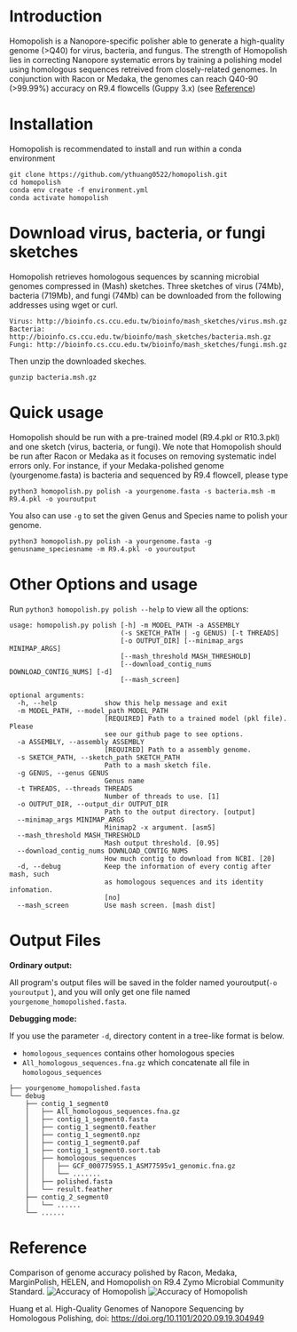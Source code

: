 # Introduction
Homopolish is a Nanopore-specific polisher able to generate a high-quality genome (>Q40) for virus, bacteria, and fungus. The strength of Homopolish lies in correcting Nanopore systematic errors by training a polishing model using homologous sequences retreived from closely-related genomes. In conjunction with Racon or Medaka, the genomes can reach Q40-90 (>99.99%) accuracy on R9.4 flowcells (Guppy 3.x) (see
[Reference](#reference))

# Installation
Homopolish is recommendated to install and run within a conda environment

	git clone https://github.com/ythuang0522/homopolish.git
	cd homopolish
	conda env create -f environment.yml
	conda activate homopolish

# Download virus, bacteria, or fungi sketches
Homopolish retrieves homologous sequences by scanning microbial genomes compressed in (Mash) sketches. Three sketches of virus (74Mb), bacteria (719Mb), and fungi (74Mb) can be downloaded from the following addresses using wget or curl.

	Virus: http://bioinfo.cs.ccu.edu.tw/bioinfo/mash_sketches/virus.msh.gz
	Bacteria: http://bioinfo.cs.ccu.edu.tw/bioinfo/mash_sketches/bacteria.msh.gz
	Fungi: http://bioinfo.cs.ccu.edu.tw/bioinfo/mash_sketches/fungi.msh.gz

Then unzip the downloaded skeches.

```
gunzip bacteria.msh.gz
```
    
# Quick usage

Homopolish should be run with a pre-trained model (R9.4.pkl or R10.3.pkl) and one sketch (virus, bacteria, or fungi). We note that Homopolish should be run after Racon or Medaka as it focuses on removing systematic indel errors only. For instance, if your Medaka-polished genome (yourgenome.fasta) is bacteria and sequenced by R9.4 flowcell, please type
```
python3 homopolish.py polish -a yourgenome.fasta -s bacteria.msh -m R9.4.pkl -o youroutput
```
You also can use ```-g``` to set the given Genus and Species name to polish your genome.
```
python3 homopolish.py polish -a yourgenome.fasta -g genusname_speciesname -m R9.4.pkl -o youroutput
```

# Other Options and usage

Run ```python3 homopolish.py polish --help``` to view all the options:
```
usage: homopolish.py polish [-h] -m MODEL_PATH -a ASSEMBLY
                            (-s SKETCH_PATH | -g GENUS) [-t THREADS]
                            [-o OUTPUT_DIR] [--minimap_args MINIMAP_ARGS]
                            [--mash_threshold MASH_THRESHOLD]
                            [--download_contig_nums DOWNLOAD_CONTIG_NUMS] [-d]
                            [--mash_screen]

optional arguments:
  -h, --help            show this help message and exit
  -m MODEL_PATH, --model_path MODEL_PATH
                        [REQUIRED] Path to a trained model (pkl file). Please
                        see our github page to see options.
  -a ASSEMBLY, --assembly ASSEMBLY
                        [REQUIRED] Path to a assembly genome.
  -s SKETCH_PATH, --sketch_path SKETCH_PATH
                        Path to a mash sketch file.
  -g GENUS, --genus GENUS
                        Genus name
  -t THREADS, --threads THREADS
                        Number of threads to use. [1]
  -o OUTPUT_DIR, --output_dir OUTPUT_DIR
                        Path to the output directory. [output]
  --minimap_args MINIMAP_ARGS
                        Minimap2 -x argument. [asm5]
  --mash_threshold MASH_THRESHOLD
                        Mash output threshold. [0.95]
  --download_contig_nums DOWNLOAD_CONTIG_NUMS
                        How much contig to download from NCBI. [20]
  -d, --debug           Keep the information of every contig after mash, such
                        as homologous sequences and its identity infomation.
                        [no]
  --mash_screen         Use mash screen. [mash dist]
```
# Output Files

**Ordinary output:** 

All program's output files will be saved in the folder named youroutput(```-o youroutput``` ), and you will only get one file named ```yourgenome_homopolished.fasta```.

**Debugging mode:** 

If you use the parameter ```-d```, directory content in a tree-like format is below.
* ```homologous_sequences``` contains other homologous species
*  ```All_homologous_sequences.fna.gz``` which concatenate all file in ```homologous_sequences```

```
├── yourgenome_homopolished.fasta
└── debug
    ├── contig_1_segment0
    │   ├── All_homologous_sequences.fna.gz 
    │   ├── contig_1_segment0.fasta
    │   ├── contig_1_segment0.feather
    │   ├── contig_1_segment0.npz
    │   ├── contig_1_segment0.paf
    │   ├── contig_1_segment0.sort.tab
    │   ├── homologous_sequences
    │   │   ├── GCF_000775955.1_ASM77595v1_genomic.fna.gz
    │   │   └── .......
    │   ├── polished.fasta
    │   └── result.feather
    ├── contig_2_segment0
    │   └── ......
    └── ......
```

# Reference

Comparison of genome accuracy polished by Racon, Medaka, MarginPolish, HELEN, and Homopolish on R9.4 Zymo Microbial Community Standard.
![Accuracy of Homopolish](https://www.biorxiv.org/content/biorxiv/early/2020/09/20/2020.09.19.304949/F1.large.jpg)
![Accuracy of Homopolish](https://www.biorxiv.org/content/biorxiv/early/2020/09/20/2020.09.19.304949/F2.large.jpg)

Huang et al. High-Quality Genomes of Nanopore Sequencing by Homologous Polishing, doi: https://doi.org/10.1101/2020.09.19.304949




